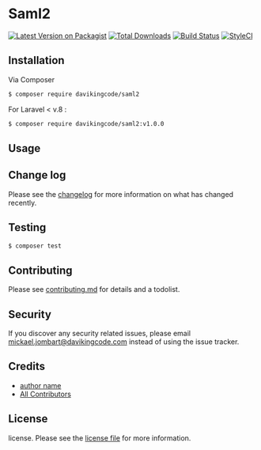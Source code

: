 # Saml2

[![Latest Version on Packagist][ico-version]][link-packagist]
[![Total Downloads][ico-downloads]][link-downloads]
[![Build Status][ico-travis]][link-travis]
[![StyleCI][ico-styleci]][link-styleci]


## Installation

Via Composer

``` bash
$ composer require davikingcode/saml2
```

For Laravel < v.8 :

``` bash
$ composer require davikingcode/saml2:v1.0.0
```

## Usage

## Change log

Please see the [changelog](changelog.md) for more information on what has changed recently.

## Testing

``` bash
$ composer test
```

## Contributing

Please see [contributing.md](contributing.md) for details and a todolist.

## Security

If you discover any security related issues, please email mickael.jombart@davikingcode.com instead of using the issue tracker.

## Credits

- [author name][link-author]
- [All Contributors][link-contributors]

## License

license. Please see the [license file](license.md) for more information.

[ico-version]: https://img.shields.io/packagist/v/davikingcode/saml2.svg?style=flat-square
[ico-downloads]: https://img.shields.io/packagist/dt/davikingcode/saml2.svg?style=flat-square
[ico-travis]: https://img.shields.io/travis/davikingcode/saml2/master.svg?style=flat-square
[ico-styleci]: https://styleci.io/repos/12345678/shield

[link-packagist]: https://packagist.org/packages/davikingcode/saml2
[link-downloads]: https://packagist.org/packages/davikingcode/saml2
[link-travis]: https://travis-ci.org/davikingcode/saml2
[link-styleci]: https://styleci.io/repos/12345678
[link-author]: https://github.com/davikingcode
[link-contributors]: ../../contributors
